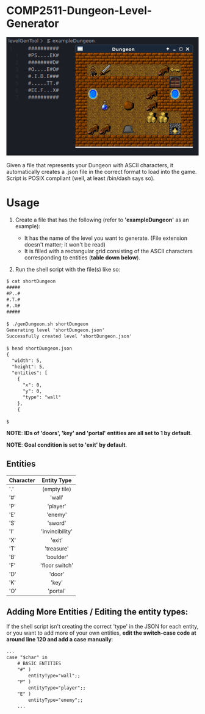 # COMP2511-Dungeon-Level-Generator

![Example Dungeon represented in ASCII, versus it loaded in the Dungeon Game](/exampleDungeon.png)

Given a file that represents your Dungeon with ASCII characters, it automatically creates a .json file in the correct format to load into the game. Script is POSIX compliant (well, at least /bin/dash says so).


# Usage

1. Create a file that has the following (refer to **'exampleDungeon'** as an example):
   * It has the name of the level you want to generate. (File extension doesn't matter; it won't be read)
   * It is filled with a rectangular grid consisting of the ASCII characters corresponding to entities (**table down below**).

2. Run the shell script with the file(s) like so:

```
$ cat shortDungeon
#####
#P..#
#.T.#
#..X#
#####

$ ./genDungeon.sh shortDungeon
Generating level 'shortDungeon.json'
Successfully created level 'shortDungeon.json'

$ head shortDungeon.json
{
  "width": 5,
  "height": 5,
  "entities": [
    {
      "x": 0,
      "y": 0,
      "type": "wall"
    },
    {
    
$
```

**NOTE**: **IDs of 'doors', 'key' and 'portal' entities are all set to 1 by default**.

**NOTE**: **Goal condition is set to 'exit' by default**.


## Entities

| Character | Entity Type |
| --------- |:------------:|
|'.'| (empty tile)|
|'#'| 'wall'|
|'P'| 'player'|
|'E'| 'enemy'|
|'S'| 'sword'|
|'I'| 'invincibility'|
|'X'| 'exit'|
|'T'| 'treasure'|
|'B'| 'boulder'|
|'F'| 'floor switch'|
|'D'| 'door'|
|'K'| 'key'|
|'O'| 'portal'|



## Adding More Entities / Editing the entity types:

If the shell script isn't creating the correct 'type' in the JSON for each entity, or you want to add more of your own entities, **edit the switch-case code at around line 120 and add a case manually**:

``` 
...
case "$char" in
    # BASIC ENTITIES
    "#" )
        entityType="wall";;
    "P" )
        entityType="player";;
    "E" )
        entityType="enemy";;
    ...
```
